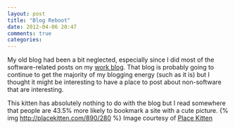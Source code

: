 ```yaml
---
layout: post
title: "Blog Reboot"
date: 2012-04-06 20:47
comments: true
categories: 
---
```

My old blog had been a bit neglected, especially since I did most of the software-related
posts on my [work blog](http://www.peerassembly.com/blog.html). That blog is probably
going to continue to get the majority of my blogging energy (such as it is) but I thought
it might be interesting to have a place to post about non-software that are interesting.

This kitten has absolutely nothing to do with the blog but I read somewhere that people
are 43.5% more likely to bookmark a site with a cute picture.
{% img http://placekitten.com/890/280 %}
Image courtesy of [Place Kitten](http://placekitten.com)